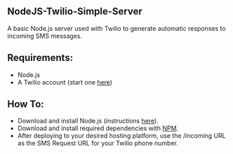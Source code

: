## NodeJS-Twilio-Simple-Server

A basic Node.js server used with Twilio to generate  automatic responses to incoming SMS messages. 

## Requirements:

- Node.js
- A Twilio account (start one [here](http://www.twilio.com/))

## How To:

- Download and install Node.js (instructions [here](http://nodejs.org/#download)).
- Download and install required dependencies with [NPM](https://github.com/isaacs/npm).
- After deploying to your desired hosting platform, use the /incoming URL as the SMS Request URL for your Twilio phone number.


